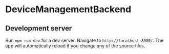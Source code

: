 # DeviceManagementBackend

## Development server

Run `npm run dev` for a dev server. Navigate to `http://localhost:8080/`. The app will automatically reload if you change any of the source files.
